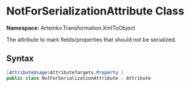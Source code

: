 # NotForSerializationAttribute Class

**Namespace:** Artemkv.Transformation.XmlToObject

The attribute to mark fields/properties that should not be serialized.

## Syntax

```csharp
[AttributeUsage(AttributeTargets.Property ]
public class NotForSerializationAttribute : Attribute
```
